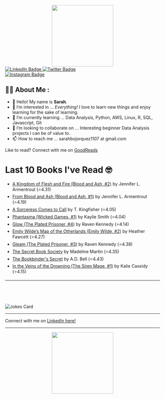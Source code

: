 
<div id="header" align="center">
  <img src="https://media.giphy.com/media/h8mSIeTWzDFooj3hgT/giphy.gif" width="200"/>
</div>

<div id="badges">
  <a href="https://www.linkedin.com/in/sarahjbojorquez/">
    <img src="https://img.shields.io/badge/LinkedIn-blue?style=for-the-badge&logo=linkedin&logoColor=white" alt="LinkedIn Badge"/>
  </a>

  <a href="https://twitter.com/Sarahjbojorquez">
    <img src="https://img.shields.io/badge/Twitter-green?style=for-the-badge&logo=twitter&logoColor=white" alt="Twitter Badge"/>
  </a>
</div>

 <a href="https://www.instagram.com/sarahjbojorquez/">
    <img src="https://img.shields.io/badge/Instagram-blueviolet?style=for-the-badge&logo=Instagram&logoColor=white" alt="Instagram Badge"/>
  </a>
<div></div>
<div></div>

## :woman_technologist: About Me :

- 👋 Hello!  My name is **Sarah**.
- 👀 I’m interested in ... *Everything!* I love to learn new things and enjoy learning for the sake of learning.
- 🌱 I’m currently learning ... Data Analysis, Python, AWS, Linux, R, SQL, Javascript, Git
- 💞️ I’m looking to collaborate on ... Interesting beginner Data Analysis projects I can be of value to.
- 📫 How to reach me ... sarahbojorquez1107 at gmail.com

Like to read? Connect with me on <a href="https://www.goodreads.com/user/show/97230998-sarah-bojorquez-lopez">GoodReads</a>
<div></div>
<div></div>

# Last 10 Books I've Read 🤓
<!-- GOODREADS-LIST:START -->
- [A Kingdom of Flesh and Fire (Blood and Ash, #2)](https://www.goodreads.com/review/show/7692918863?utm_medium=api&utm_source=rss) by Jennifer L. Armentrout (⭐️4.31)
- [From Blood and Ash (Blood and Ash, #1)](https://www.goodreads.com/review/show/7692894238?utm_medium=api&utm_source=rss) by Jennifer L. Armentrout (⭐️4.19)
- [A Sorceress Comes to Call](https://www.goodreads.com/review/show/7675743279?utm_medium=api&utm_source=rss) by T. Kingfisher (⭐️4.05)
- [Phantasma (Wicked Games, #1)](https://www.goodreads.com/review/show/7692917580?utm_medium=api&utm_source=rss) by Kaylie Smith (⭐️4.04)
- [Glow (The Plated Prisoner, #4)](https://www.goodreads.com/review/show/7668348424?utm_medium=api&utm_source=rss) by Raven Kennedy (⭐️4.14)
- [Emily Wilde’s Map of the Otherlands (Emily Wilde, #2)](https://www.goodreads.com/review/show/7674782659?utm_medium=api&utm_source=rss) by Heather Fawcett (⭐️4.27)
- [Gleam (The Plated Prisoner, #3)](https://www.goodreads.com/review/show/7668348653?utm_medium=api&utm_source=rss) by Raven Kennedy (⭐️4.38)
- [The Secret Book Society](https://www.goodreads.com/review/show/7668361786?utm_medium=api&utm_source=rss) by Madeline  Martin (⭐️4.35)
- [The Bookbinder&apos;s Secret](https://www.goodreads.com/review/show/7668359671?utm_medium=api&utm_source=rss) by A.D. Bell (⭐️4.43)
- [In the Veins of the Drowning (The Siren Mage, #1)](https://www.goodreads.com/review/show/7668355980?utm_medium=api&utm_source=rss) by Kalie Cassidy (⭐️4.15)
<!-- GOODREADS-LIST:END -->

---

<p>&nbsp;</p>
<p>&nbsp;</p>

<img src="https://readme-jokes.vercel.app/api?hideBorder&theme=cobalt&qColor=%23944bcc&aColor=%23bbdb51" alt="Jokes Card" />
<div></div>
<div></div>

---

Connect with me on [LinkedIn here!](https://www.linkedin.com/in/sarahjbojorquez/)


---

<div align="center">
  <img src="https://media.giphy.com/media/dU6iSeuBBsN9OpTg5P/giphy.gif" width="200"/>
</div>
